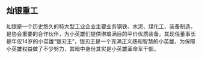 ## 灿银重工

灿银是一个历史悠久的特大型工业企业主要业务钢铁、水泥、煤化工、装备制造。是协会重要的合作伙伴，为小英雄们提供琳琅满目的平价优质装备。其现任董事长是年仅14岁的小英雄“银刃王”，银刃王是一个充满正义感和智慧的小英雄，为保障小英雄权益做了不少努力，其暗中身份其实是小英雄革命军干部。

